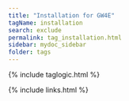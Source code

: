 ```yaml
---
title: "Installation for GW4E"
tagName: installation
search: exclude
permalink: tag_installation.html
sidebar: mydoc_sidebar
folder: tags
---
```

{% include taglogic.html %}

{% include links.html %}
